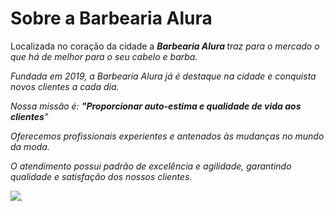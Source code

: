 <h1>Sobre a Barbearia Alura</h1>

Localizada no coração da cidade a <strong> <em> Barbearia Alura </strong> traz para o mercado o que há de melhor para o seu cabelo e barba. 
<p>Fundada em 2019, a Barbearia Alura já é destaque na cidade e conquista novos clientes a cada dia.
<p>Nossa missão é: <strong>"<em>Proporcionar auto-estima e qualidade de vida aos clientes</strong></em>"
<p>Oferecemos profissionais experientes e antenados às mudanças no mundo da moda. 
<p>O atendimento possui padrão de excelência e agilidade, garantindo qualidade e satisfação dos nossos clientes.

  ![](https://classic.exame.com/wp-content/uploads/2020/05/whatsapp-image-2020-05-12-at-10.47.30.jpg?quality=70&strip=info&w=1024).
  
